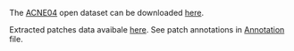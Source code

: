 The [ACNE04](https://openaccess.thecvf.com/content_ICCV_2019/papers/Wu_Joint_Acne_Image_Grading_and_Counting_via_Label_Distribution_Learning_ICCV_2019_paper.pdf) open dataset can be downloaded [here](https://github.com/xpwu95/ldl). 

Extracted patches data avaibale [here](https://drive.google.com/drive/folders/1pQM23JJTYZ3LVYJrKLmqRm3tOlMq0AJR?usp=sharing). See patch annotations in [Annotation]() file.


